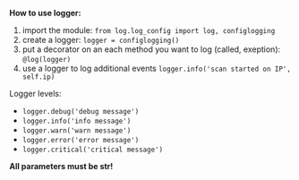 **How to use logger:**

1. import the module: `from log.log_config import log, configlogging`
2. create a logger: `logger = configlogging()`
3. put a decorator on an each method you want to log (called, exeption): `@log(logger)`
4. use a logger to log additional events `logger.info('scan started on IP', self.ip)`

Logger levels:

* `logger.debug('debug message')`
* `logger.info('info message')`
* `logger.warn('warn message')`
* `logger.error('error message')`
* `logger.critical('critical message')`

**All parameters must be str!**